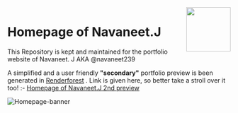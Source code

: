 <img align="right" width="100" height="100" src="https://navaneet239.github.io/HomePageOf_Navaneet.J/Home.png">

# Homepage of Navaneet.J
This Repository is kept and maintained for the portfolio website of Navaneet. J AKA @navaneet239

A simplified and a user friendly **"secondary"** portfolio preview is been generated in [Renderforest](https://www.renderforest.com/) . Link is given here, so better take a stroll over it too! :- [Homepage of Navaneet.J 2nd preview](http://homepage-of-navaneet.renderforestsites.com/) 

![Homepage-banner](https://user-images.githubusercontent.com/74445713/175105470-52c3a05d-273c-4da2-adf3-c72d703fcb15.png)
